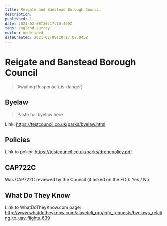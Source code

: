 ```yaml
---
title: Reigate and Banstead Borough Council
description:
published: 1
date: 2021-02-08T20:17:10.409Z
tags: england,surrey
editor: undefined
dateCreated: 2021-02-08T20:17:02.945Z
---
```


# Reigate and Banstead Borough Council
>  Awaiting Response
> {.is-danger}

## Byelaw
> Paste full byelaw here

Link:
https://testcouncil.co.uk/parks/byelaw.html

## Policies
Link to policy:
https://testcouncil.co.uk/parks/dronepolicy.pdf

## CAP722C

Was CAP722C reviewed by the Council (if asked on the FOI): Yes / No

## What Do They Know

Link to WhatDoTheyKnow.com page:
http://www.whatdotheyknow.com/alaveteli_pro/info_requests/byelaws_relating_to_uav_flights_639

